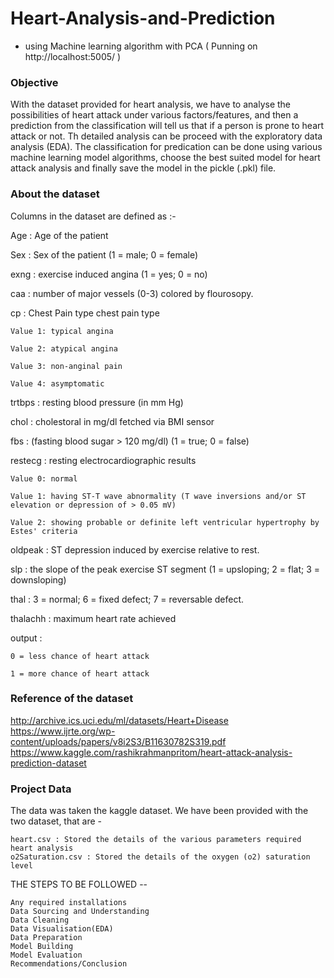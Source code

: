 # Heart-Analysis-and-Prediction
- using Machine learning algorithm with PCA ( Punning on http://localhost:5005/ )

### Objective
With the dataset provided for heart analysis, we have to analyse the possibilities of heart attack under various factors/features, and then a prediction from the classification will tell us that if a person is prone to heart attack or not. Th detailed analysis can be proceed with the exploratory data analysis (EDA). The classification for predication can be done using various machine learning model algorithms, choose the best suited model for heart attack analysis and finally save the model in the pickle (.pkl) file.

### About the dataset
Columns in the dataset are defined as :-

  Age : Age of the patient

  Sex : Sex of the patient (1 = male; 0 = female)

  exng : exercise induced angina (1 = yes; 0 = no)

  caa : number of major vessels (0-3) colored by flourosopy.

  cp : Chest Pain type chest pain type

    Value 1: typical angina

    Value 2: atypical angina

    Value 3: non-anginal pain

    Value 4: asymptomatic

  trtbps : resting blood pressure (in mm Hg)

  chol : cholestoral in mg/dl fetched via BMI sensor

  fbs : (fasting blood sugar > 120 mg/dl) (1 = true; 0 = false)

  restecg : resting electrocardiographic results

    Value 0: normal

    Value 1: having ST-T wave abnormality (T wave inversions and/or ST elevation or depression of > 0.05 mV)

    Value 2: showing probable or definite left ventricular hypertrophy by Estes' criteria

  oldpeak : ST depression induced by exercise relative to rest.

  slp : the slope of the peak exercise ST segment (1 = upsloping; 2 = flat; 3 = downsloping)

  thal : 3 = normal; 6 = fixed defect; 7 = reversable defect.

  thalachh : maximum heart rate achieved

  output :

    0 = less chance of heart attack 

    1 = more chance of heart attack

### Reference of the dataset
http://archive.ics.uci.edu/ml/datasets/Heart+Disease
https://www.ijrte.org/wp-content/uploads/papers/v8i2S3/B11630782S319.pdf
https://www.kaggle.com/rashikrahmanpritom/heart-attack-analysis-prediction-dataset

### Project Data
The data was taken the kaggle dataset. We have been provided with the two dataset, that are -
    
    heart.csv : Stored the details of the various parameters required heart analysis
    o2Saturation.csv : Stored the details of the oxygen (o2) saturation level

THE STEPS TO BE FOLLOWED --
    
    Any required installations
    Data Sourcing and Understanding
    Data Cleaning
    Data Visualisation(EDA)
    Data Preparation
    Model Building
    Model Evaluation
    Recommendations/Conclusion
